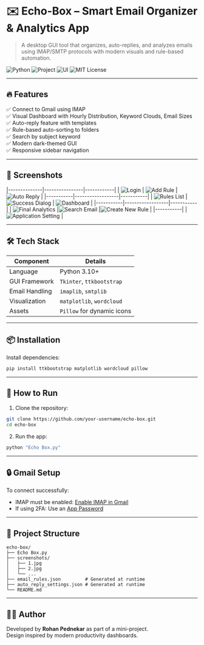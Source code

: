 # ✉️ Echo-Box – Smart Email Organizer & Analytics App

> A desktop GUI tool that organizes, auto-replies, and analyzes emails using IMAP/SMTP protocols with modern visuals and rule-based automation.

![Python](https://img.shields.io/badge/Python-3.10+-blue)
![Project](https://img.shields.io/badge/Mini%20Project-Email%20Automation-brightgreen)
![UI](https://img.shields.io/badge/GUI-ttkbootstrap-informational)
![MIT License](https://img.shields.io/github/license/yourname/echo-box)

---

## 🔥 Features

✅ Connect to Gmail using IMAP  
✅ Visual Dashboard with Hourly Distribution, Keyword Clouds, Email Sizes  
✅ Auto-reply feature with templates  
✅ Rule-based auto-sorting to folders  
✅ Search by subject keyword  
✅ Modern dark-themed GUI  
✅ Responsive sidebar navigation

---

## 📸 Screenshots

|--------------|----------------|------------|
| ![Login](./screenshots/1.jpg) | ![Add Rule](./screenshots/2.jpg) | ![Auto Reply](./screenshots/3.jpg) |
|-----------|------------------|-----------|
| ![Rules List](./screenshots/4.jpg) | ![Success Dialog](./screenshots/5.jpg) | ![Dashboard](./screenshots/6.jpg) |
|-----------|------------------|-----------|
| ![Final Analytics](./screenshots/8.jpg) |![Search Email](./screenshots/9.jpg) |![Create New Rule](./screenshots/10.jpg) |
|-----------|
| ![Application Setting](./screenshots/11.jpg) |



---

## 🛠️ Tech Stack

| Component      | Details                          |
|----------------|----------------------------------|
| Language       | Python 3.10+                     |
| GUI Framework  | `Tkinter`, `ttkbootstrap`        |
| Email Handling | `imaplib`, `smtplib`             |
| Visualization  | `matplotlib`, `wordcloud`        |
| Assets         | `Pillow` for dynamic icons       |

---

## 📦 Installation

Install dependencies:

```bash
pip install ttkbootstrap matplotlib wordcloud pillow
```

---

## 🚀 How to Run

1. Clone the repository:

```bash
git clone https://github.com/your-username/echo-box.git
cd echo-box
```

2. Run the app:

```bash
python "Echo Box.py"
```

---

## 🔒 Gmail Setup

To connect successfully:
- IMAP must be enabled: [Enable IMAP in Gmail](https://mail.google.com/mail/u/0/#settings/fwdandpop)
- If using 2FA: Use an [App Password](https://support.google.com/mail/answer/185833)

---

## 📁 Project Structure

```
echo-box/
├── Echo Box.py
├── screenshots/
│   ├── 1.jpg
│   ├── 2.jpg
│   └── ...
├── email_rules.json         # Generated at runtime
├── auto_reply_settings.json # Generated at runtime
└── README.md
```

---

## 👨‍💻 Author

Developed by **Rohan Pednekar** as part of a mini-project.  
Design inspired by modern productivity dashboards.